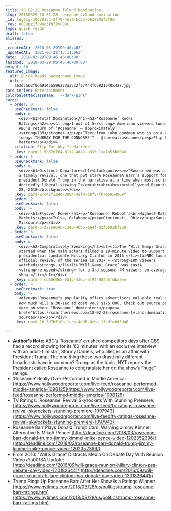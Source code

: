 ```yaml
---
title: 18.02.28 Roseanne Tvland Domination
slug: 20180329-18-02-28-roseanne-tvland-domination
_id: legacy-10d2913c-df79-4eaa-bc52-b63988af2f05
_rev: O8E8pz1fLwnc3fN7JVF03C
type: quick_reads
draft: false
aliases:
  - /
_createdAt: '2018-03-29T09:46:46Z'
_updatedAt: '2021-03-22T13:11:06Z'
date: '2018-03-29T09:46:46+00:00'
lastmod: '2018-03-29T09:46:46+00:00'
weight: 50
featured_image:
  alt: Quick Reads background image
  url: >-
    ab3d5a02f06a9145a596223aa5c2fa7444f65821640x427.jpg
card_series: Entertainment
colorpaletteclassname: '--dark-pink'
cards:
  - order: 0
    useCheckmark: false
    body: >-
      <div><h1>Total Domination</h1><h2>‘Roseanne’ Rocks
      Ratings</h2><p><strong>1 out of 5</strong> American viewers tuned in for
      ABC’s return of ‘Roseanne’ – approximately
      <strong>18M</strong>.</p><p>“Text from john goodman who is on a plane
      today: “HURRAY FOR THE CONNORS!'” – @therealroseanne</p><p>Flip For Why It
      Matters</p></div>
    citation: Flip For Why It Matters
    _key: card-1-9b87e764-8112-4da2-a310-1ea1a53b0046
  - order: 1
    useCheckmark: false
    body: >-
      <div><h1>Distinct Departure</h1><blockquote><em>“RoseanneA was pitched as
      a timely revival, one that put starA RoseanneA Barr’s support for
      president Donald Trump in the narrative at a time when most scripted TV is
      decidedly liberal-skewing.”</em><br><br><br><br>Hollywood Reporter, March
      28, 2018</blockquote></div>
    _key: card-2-c42f124d-3894-4afd-b8f8-f07e6054969f
  - order: 2
    useCheckmark: false
    body: >-
      <div><h1>Flyover Power</h1><p>‘Roseanne’ Reboot’s<br>Highest-Rated
      Markets:</p><p>Tulsa, Oklahoma</p><p>Cincinnati, Ohio</p><p>Kansas City,
      Missouri</p></div>
    _key: card-3-d226e606-c3e6-4bb6-a64f-d2f6b92bf238
  - order: 3
    useCheckmark: false
    body: >-
      <div><h2>Comparatively Speaking</h2><ul><li>The ‘Will &amp; Grace’ reunion
      started when the main actors filmed a 10-minute video to support
      presidential candidate Hillary Clinton in 2016.</li><li>NBC launched an
      official revival of the series in 2017 – <strong>10M viewers
      watched</strong>.</li><li>‘Will &amp; Grace’ was justA
      <strong>re-upped</strong> for a 3rd season; 4M viewers on average per
      show.</li></ul></div>
    _key: card-4-cb10e9d5-e51c-416c-af94-08fb5fdba9ee
  - order: 4
    useCheckmark: true
    body: >-
      <div><p>"Roseanne"s popularity offers advertisers valuable real estate.
      How much will a 30-sec ad cost you? $175,000. Check out source page for
      more on where "Roseanne" dominated:</p><p><a
      href="https://smarthernews.com/18-02-28-roseanne-tvland-domination/">view
      sources</a></p></div>
    _key: card-10-3d7bf18b-1cca-4dd6-8cbe-1fedfe065d46

---
```

* **Author’s Note**: ABC’s ‘Roseanne’ crushed competitors days after CBS had a record showing for its ’60 minutes’ with an exclusive interview with an adult-film star, Stormy Daniels, who alleges an affair with President Trump. The one thing these two drastically different broadcasts have in common? Trump as the topic. NYT reports the President called Roseanne to congratulate her on the show’s “huge” ratings.
* ‘Roseanne’ Really Over-Performed in Middle America:  
[https://www.hollywoodreporter.com/live-feed/roseanne-performed-middle-america-1098125](https://www.hollywoodreporter.com/live-feed/roseanne-performed-middle-america-1098125)
* TV Ratings: ‘Roseanne’ Revival Skyrockets With Stunning Premiere:  
[https://www.hollywoodreporter.com/live-feed/tv-ratings-roseanne-revival-skyrockets-stunning-premiere-1097943](https://www.hollywoodreporter.com/live-feed/tv-ratings-roseanne-revival-skyrockets-stunning-premiere-1097943)
* Roseanne Barr Plays Donald Trump Card, Warning Jimmy Kimmel Alternative Is MikeA Pence: [http://deadline.com/2018/03/roseanne-barr-donald-trump-jimmy-kimmel-mike-pence-video-1202352396/](http://deadline.com/2018/03/roseanne-barr-donald-trump-jimmy-kimmel-mike-pence-video-1202352396/)
* From 2016: “Will & Grace” Distracts Media On Debate Day With Reunion Video a\u0013A Update:  
[http://deadline.com/2016/09/will-grace-reunion-hillary-clinton-psa-debate-day-video-1201826441/](http://deadline.com/2016/09/will-grace-reunion-hillary-clinton-psa-debate-day-video-1201826441/)
* Trump Rings Up Roseanne Barr After Her Show Is a Ratings Winner: [https://www.nytimes.com/2018/03/28/us/politics/trump-roseanne-barr-ratings.htm](https://www.nytimes.com/2018/03/28/us/politics/trump-roseanne-barr-ratings.htm)